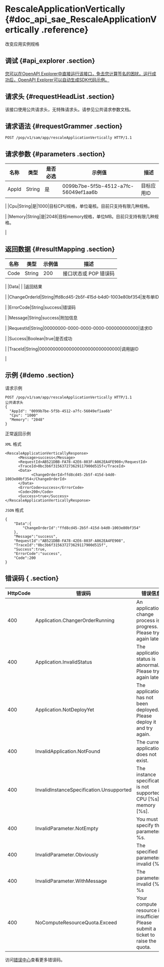 # RescaleApplicationVertically {#doc_api_sae_RescaleApplicationVertically .reference}

改变应用实例规格

## 调试 {#api_explorer .section}

[您可以在OpenAPI Explorer中直接运行该接口，免去您计算签名的困扰。运行成功后，OpenAPI Explorer可以自动生成SDK代码示例。](https://api.aliyun.com/#product=sae&api=RescaleApplicationVertically&type=ROA&version=2019-05-06)

## 请求头 {#requestHeadList .section}

该接口使用公共请求头，无特殊请求头。请参见公共请求参数文档。

## 请求语法 {#requestGrammer .section}

```
POST /pop/v1/sam/app/rescaleApplicationVertically HTTP/1.1
```

## 请求参数 {#parameters .section}

|名称|类型|是否必选|示例值|描述|
|--|--|----|---|--|
|AppId|String|是|0099b7be-5f5b-4512-a7fc-56049ef1aa6b|目标应用ID

 |
|Cpu|String|是|1000|目标CPU规格，单位毫核。目前只支持有限几种规格。

 |
|Memory|String|是|2048|目标memory规格，单位MB。目前只支持有限几种规格。

 |

## 返回数据 {#resultMapping .section}

|名称|类型|示例值|描述|
|--|--|---|--|
|Code|String|200|接口状态或 POP 错误码

 |
|Data| | |返回结果

 |
|ChangeOrderId|String|ffd8cd45-2b5f-415d-b4d0-1003e80bf354|发布单ID

 |
|ErrorCode|String|success|错误码

 |
|Message|String|success|附加信息

 |
|RequestId|String|00000000-0000-0000-0000-000000000000|请求ID

 |
|Success|Boolean|true|是否成功

 |
|TraceId|String|000000000000000000000000000000|调用链ID

 |

## 示例 {#demo .section}

请求示例

``` {#request_demo}
POST /pop/v1/sam/app/rescaleApplicationVertically HTTP/1.1
公共请求头
{
  "AppId": "0099b7be-5f5b-4512-a7fc-56049ef1aa6b"
  "Cpu": "1000"
  "Memory": "2048"
}
```

正常返回示例

`XML` 格式

``` {#xml_return_success_demo}
<RescaleApplicationVerticallyResponse>
	  <Message>success</Message>
	  <RequestId>AB521DBB-FA78-42E6-803F-A862EA4FE908</RequestId>
	  <TraceId>0bc3b6f315637273629117900d515f</TraceId>
	  <Data>
		    <ChangeOrderId>ffd8cd45-2b5f-415d-b4d0-1003e80bf354</ChangeOrderId>
	  </Data>
	  <ErrorCode>success</ErrorCode>
	  <Code>200</Code>
	  <Success>true</Success>
</RescaleApplicationVerticallyResponse>
```

`JSON` 格式

``` {#json_return_success_demo}
{
	"Data":{
		"ChangeOrderId":"ffd8cd45-2b5f-415d-b4d0-1003e80bf354"
	},
	"Message":"success",
	"RequestId":"AB521DBB-FA78-42E6-803F-A862EA4FE908",
	"TraceId":"0bc3b6f315637273629117900d515f",
	"Success":true,
	"ErrorCode":"success",
	"Code":200
}
```

## 错误码 { .section}

|HttpCode|错误码|错误信息|描述|
|--------|---|----|--|
|400|Application.ChangerOrderRunning|An application change process is in progress. Please try again later.|应用有变更流程正在执行，请稍后重试。|
|400|Application.InvalidStatus|The application status is abnormal. Please try again later.|应用状态异常，请稍后重试。|
|400|Application.NotDeployYet|The application has not been deployed. Please deploy it and try again.|应用没有部署，请部署后重试。|
|400|InvalidApplication.NotFound|The current application does not exist.|找不到当前应用|
|400|InvalidInstanceSpecification.Unsupported|The instance specification is not supported: CPU \[%s\], memory \[%s\].|不支持的实例规格。CPU\[%s\]，Memory\[%s\]。|
|400|InvalidParameter.NotEmpty|You must specify the parameter %s.|不合法的参数：%s 不能为空|
|400|InvalidParameter.Obviously|The specified parameter is invalid \{%s\}.|不合法的参数\{%s\}|
|400|InvalidParameter.WithMessage|The parameter is invalid \{%s\}: %s|不合法的参数\{%s\}：%s|
|400|NoComputeResourceQuota.Exceed|Your compute resource is insufficient. Please submit a ticket to raise the quota.|计算资源不足，请提交工单增加计算资源额度。|

访问[错误中心](https://error-center.aliyun.com/status/product/sae)查看更多错误码。

